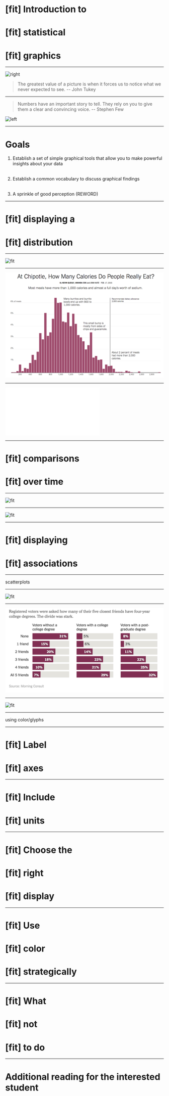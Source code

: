 # [fit] Introduction to
# [fit] statistical
# [fit] graphics

---

![right](http://40.media.tumblr.com/d40265f21bd82e8f7d176e749709cb68/tumblr_n5bjc0FAzF1tbsfg3o1_1280.jpg)

> The greatest value of a picture is when it forces us to notice what we never expected to see.
-- John Tukey

---

> Numbers have an important story to tell. They rely on you to give them a clear and convincing voice.
-- Stephen Few

![left](https://utcbanews.files.wordpress.com/2014/06/stephen-few.jpg)

---

# Goals

1. Establish a set of simple graphical tools that allow you to make powerful insights about your data  <br> <br>

2. Establish a common vocabulary to discuss graphical findings <br> <br>

3. A sprinkle of good perception (REWORD)

---

# [fit] displaying a
# [fit] distribution

---

![fit](http://i0.wp.com/espnfivethirtyeight.files.wordpress.com/2014/11/chalabi-flowers-feature-commonname-1.png?quality=90&strip=all&w=1150&ssl=1)

---

![fit](03-figs/chipotle-calories.png)

---

![fit](03-figs/age-congress.pdf)

---


# [fit] comparisons
# [fit] over time

---

![fit](http://revolution-computing.typepad.com/.a/6a010534b1db25970b01b7c88b0f07970b-pi)

---

![fit](http://revolution-computing.typepad.com/.a/6a010534b1db25970b01b8d21111de970c-pi)

---

# [fit] displaying
# [fit] associations

---

scatterplots


---

![fit](http://i1.wp.com/www.microbrewdata.com/wp-content/uploads/2016/01/output.png)

---

![fit](03-figs/friends-college-degrees.png)

---

![fit](http://espnfivethirtyeight.files.wordpress.com/2014/12/roeder-feature-lawschools1.png)

---

using color/glyphs

---

# [fit] Label
# [fit] axes

---

# [fit] Include
# [fit] units

---

# [fit] Choose the
# [fit] right
# [fit] display

---

# [fit] Use
# [fit] color
# [fit] strategically

---

# [fit] What
# [fit] not
# [fit] to do

---

# Additional reading for the interested student
